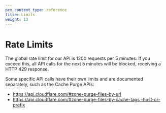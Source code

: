 ```yaml
---
pcx_content_type: reference
title: Limits
weight: 13
---
```


# Rate Limits

The global rate limit for our API is 1200 requests per 5 minutes. If you exceed this, all API calls for the next 5 minutes will be blocked, receiving a HTTP 429 response.

Some specific API calls have their own limits and are documented separately, such as the Cache Purge APIs:

- https://api.cloudflare.com/#zone-purge-files-by-url
- https://api.cloudflare.com/#zone-purge-files-by-cache-tags,-host-or-prefix

